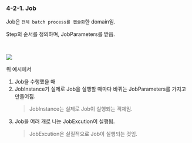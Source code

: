 ### 4-2-1. Job

Job은 `전체 batch process를 캡슐화`한 domain임.

Step의 순서를 정의하며, JobParameters를 받음.


<br>

![](https://docs.spring.io/spring-batch/docs/current/reference/html/images/job-stereotypes-parameters.png)

위 예시에서

1. Job을 수행했을 때
2. JobInstance기 실제로 Job을 실행할 때마다 바뀌는 JobParameters를 가지고 만들어짐.
    > JobInstance는 실제로 Job이 실행되는 객체임.
3. Job을 여러 개로 나눈 JobExcution이 실행됨.
    > JobExcution은 실질적으로 Job이 실행되는 것임.